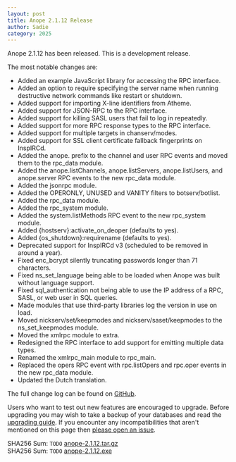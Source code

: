 ```yaml
---
layout: post
title: Anope 2.1.12 Release
author: Sadie
category: 2025
---
```


Anope 2.1.12 has been released. This is a development release.

The most notable changes are:

 * Added an example JavaScript library for accessing the RPC interface.
 * Added an option to require specifying the server name when running destructive network commands like restart or shutdown.
 * Added support for importing X-line identifiers from Atheme.
 * Added support for JSON-RPC to the RPC interface.
 * Added support for killing SASL users that fail to log in repeatedly.
 * Added support for more RPC response types to the RPC interface.
 * Added support for multiple targets in chanserv/modes.
 * Added support for SSL client certificate fallback fingerprints on InspIRCd.
 * Added the anope. prefix to the channel and user RPC events and moved them to the rpc_data module.
 * Added the anope.listChannels, anope.listServers, anope.listUsers, and anope.server RPC events to the new rpc_data module.
 * Added the jsonrpc module.
 * Added the OPERONLY, UNUSED and VANITY filters to botserv/botlist.
 * Added the rpc_data module.
 * Added the rpc_system module.
 * Added the system.listMethods RPC event to the new rpc_system module.
 * Added {hostserv}:activate_on_deoper (defaults to yes).
 * Added {os_shutdown}:requirename (defaults to yes).
 * Deprecated support for InspIRCd v3 (scheduled to be removed in around a year).
 * Fixed enc_bcrypt silently truncating passwords longer than 71 characters.
 * Fixed ns_set_language being able to be loaded when Anope was built without language support.
 * Fixed sql_authentication not being able to use the IP address of a RPC, SASL, or web user in SQL queries.
 * Made modules that use third-party libraries log the version in use on load.
 * Moved nickserv/set/keepmodes and nickserv/saset/keepmodes to the ns_set_keepmodes module.
 * Moved the xmlrpc module to extra.
 * Redesigned the RPC interface to add support for emitting multiple data types.
 * Renamed the xmlrpc_main module to rpc_main.
 * Replaced the opers RPC event with rpc.listOpers and rpc.oper events in the new rpc_data module.
 * Updated the Dutch translation.

The full change log can be found on [GitHub](https://github.com/anope/anope/compare/2.1.11...2.1.12).

Users who want to test out new features are encouraged to upgrade. Before upgrading you may wish to take a backup of your databases and read the [upgrading guide](/upgrading.html). If you encounter any incompatibilities that aren't mentioned on this page then [please open an issue](https://github.com/anope/website/issues/new).

SHA256 Sum: `TODO` [anope-2.1.12.tar.gz](https://github.com/anope/anope/archive/refs/tags/2.1.12.tar.gz)
\
SHA256 Sum: `TODO` [anope-2.1.12.exe](https://github.com/anope/anope/releases/download/2.1.12/anope-2.1.12.exe)
